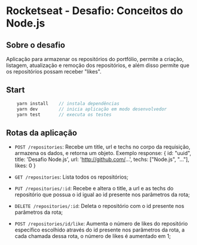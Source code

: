 # Rocketseat - Desafio: Conceitos do Node.js

## Sobre o desafio

Aplicação para armazenar os repositórios do portfólio, permite a criação, listagem, atualização e remoção dos repositórios, e além disso permite que os repositórios possam receber "likes".

## Start

```js
    yarn install    // instala dependências
    yarn dev        // inicia aplicação em modo desenvolvedor
    yarn test       // executa os testes
```

## Rotas da aplicação

- `POST /repositories`: Recebe um title, url e techs no corpo da requisição, armazena os dados, e retorna um objeto. 
Exemplo response: { id: "uuid", title: 'Desafio Node.js', url: 'http://github.com/...', techs: ["Node.js", "..."], likes: 0 }

- `GET /repositories`: Lista todos os repositórios;

- `PUT /repositories/:id`: Recebe e altera o title, a url e as techs do repositório que possua o id igual ao id presente nos parâmetros da rota;

- `DELETE /repositories/:id`: Deleta o repositório com o id presente nos parâmetros da rota;

- `POST /repositories/id/like`: Aumenta o número de likes do repositório específico escolhido através do id presente nos parâmetros da rota, a cada chamada dessa rota, o número de likes é aumentado em 1;
